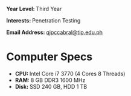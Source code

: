 <b>Year Level: </b>Third Year

<b>Interests: </b>Penetration Testing

<b>Email Address: </b>qjpccabral@tip.edu.ph

# Computer Specs
* <b>CPU: </b>Intel Core i7 3770 (4 Cores 8 Threads)
* <b>RAM: </b>8 GB DDR3 1600 MHz
* <b>Disk: </b>SSD 240 GB, HDD 1 TB
